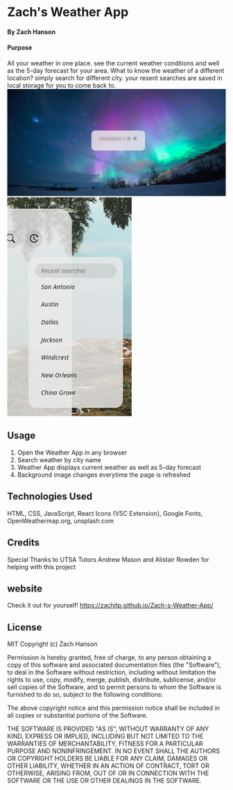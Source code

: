# Zach's Weather App


#### By Zach Hanson 


#### Purpose
All your weather in one place. see the current weather conditions and well as the 5-day forecast for your area. What to know the weather of a different location? simply search for different city. your resent searches are saved in local storage for you to come back to. 
<img src="./Assets/search.png" alt="Seach bar screen" title="Seach by city">
<img src="./Assets/history.png" alt="search history" title="recent searches">
<img src="./Assets/.png" alt="" title="">

## Usage

1. Open the Weather App in any browser
2. Search weather by city name
3. Weather App displays current weather as well as 5-day forecast
4. Background image changes everytime the page is refreshed


## Technologies Used

HTML, 
CSS,
JavaScript,
React Icons (VSC Extension),
Google Fonts,
OpenWeathermap.org,
unsplash.com



## Credits

Special Thanks to UTSA Tutors Andrew Mason and Alistair Rowden for helping with this project




## website
Check it out for yourself! https://zachitp.github.io/Zach-s-Weather-App/


## License
MIT Copyright (c) Zach Hanson

Permission is hereby granted, free of charge, to any person obtaining a copy of this software and associated documentation files (the "Software"), to deal in the Software without restriction, including without limitation the rights to use, copy, modify, merge, publish, distribute, sublicense, and/or sell copies of the Software, and to permit persons to whom the Software is furnished to do so, subject to the following conditions:

The above copyright notice and this permission notice shall be included in all copies or substantial portions of the Software.

THE SOFTWARE IS PROVIDED "AS IS", WITHOUT WARRANTY OF ANY KIND, EXPRESS OR IMPLIED, INCLUDING BUT NOT LIMITED TO THE WARRANTIES OF MERCHANTABILITY, FITNESS FOR A PARTICULAR PURPOSE AND NONINFRINGEMENT. IN NO EVENT SHALL THE AUTHORS OR COPYRIGHT HOLDERS BE LIABLE FOR ANY CLAIM, DAMAGES OR OTHER LIABILITY, WHETHER IN AN ACTION OF CONTRACT, TORT OR OTHERWISE, ARISING FROM, OUT OF OR IN CONNECTION WITH THE SOFTWARE OR THE USE OR OTHER DEALINGS IN THE SOFTWARE.